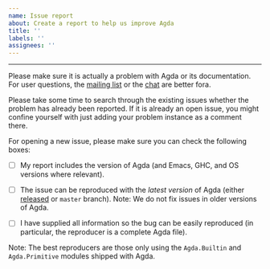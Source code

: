 ```yaml
---
name: Issue report
about: Create a report to help us improve Agda
title: ''
labels: ''
assignees: ''
---
```



---

Please make sure it is actually a problem with Agda or its documentation. For user questions, the [mailing list](https://lists.chalmers.se/mailman/listinfo/agda) or the [chat](https://agda.zulipchat.com) are better fora.

Please take some time to search through the existing issues whether the problem has already been reported.  If it is already an open issue, you might confine yourself with just adding your problem instance as a comment there.

For opening a new issue, please make sure you can check the following boxes:

* [ ] My report includes the version of Agda (and Emacs, GHC, and OS versions where relevant).

* [ ] The issue can be reproduced with the _latest version_ of Agda (either [released](https://wiki.portal.chalmers.se/agda/Main/Download) or `master` branch).
      Note: We do not fix issues in older versions of Agda.

* [ ] I have supplied all information so the bug can be easily reproduced (in particular, the reproducer is a complete Agda file).

Note: The best reproducers are those only using the `Agda.Builtin` and `Agda.Primitive` modules shipped with Agda.
